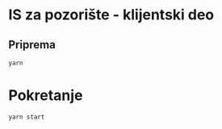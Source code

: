# IS za pozorište - klijentski deo


## Priprema
```bash
yarn
```

# Pokretanje
```bash
yarn start
```
